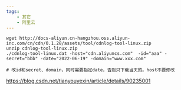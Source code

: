 ```yaml
---
tags:
    - 其它
    - 阿里云
---
```


```
wget http://docs-aliyun.cn-hangzhou.oss.aliyun-inc.com/cn/cdn/0.1.28/assets/tool/cdnlog-tool-linux.zip
unzip cdnlog-tool-linux.zip
./cdnlog-tool-linux.dat -host="cdn.aliyuncs.com"  -id="aaa" -secret="bbb" -date="2022-06-19" -domain="www.xxx.com"

# 改id和secret、domain，同时需要指定date，否则只下载当天的。host不要修改
```

https://blog.csdn.net/tianyouyexin/article/details/90235001